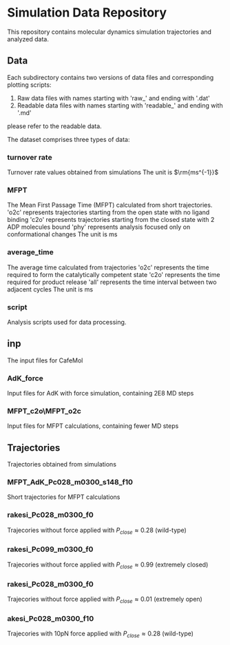 # Simulation Data Repository

This repository contains molecular dynamics simulation trajectories and analyzed data.

## Data

Each subdirectory contains two versions of data files and corresponding plotting scripts:

1. Raw data files with names starting with 'raw_' and ending with '.dat'
2. Readable data files with names starting with 'readable_' and ending with '.md'

please refer to the readable data.

The dataset comprises three types of data:

### turnover rate

Turnover rate values obtained from simulations 
The unit is $\rm{ms^{-1}}$

### MFPT
The Mean First Passage Time (MFPT) calculated from short trajectories.
'o2c' represents trajectories starting from the open state with no ligand binding
'c2o' represents trajectories starting from the closed state with 2 ADP molecules bound
'phy' represents analysis focused only on conformational changes
The unit is ms

### average_time
The average time calculated from trajectories
'o2c' represents the time required to form the catalytically competent state
'c2o' represents the time required for product release
'all' represents the time interval between two adjacent cycles
The unit is ms
 

### script
Analysis scripts used for data processing.

## inp

The input files for CafeMol

### AdK_force

Input files for AdK with force simulation, containing 2E8 MD steps

### MFPT_c2o\MFPT_o2c

Input files for MFPT calculations, containing fewer MD steps

## Trajectories

Trajectories obtained from simulations

### MFPT_AdK_Pc028_m0300_s148_f10

Short trajectories for MFPT calculations

### rakesi_Pc028_m0300_f0

Trajecories without force applied with $P_{close} \approx 0.28$ (wild-type)

### rakesi_Pc099_m0300_f0

Trajecories without force applied with $P_{close} \approx 0.99$ (extremely closed)

### rakesi_Pc028_m0300_f0

Trajecories without force applied with $P_{close} \approx 0.01$ (extremely open)

### akesi_Pc028_m0300_f10

Trajecories with 10pN force applied with $P_{close} \approx 0.28$ (wild-type)
